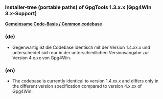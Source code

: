 ### Installer-tree (portable paths) of GpgTools 1.3.x.x (Gpg4Win 3.x-Support)

**[Gemeinsame Code-Basis / Common codebase](https://github.com/landsh-de/GpgTools/blob/main/v1.3/)**

### (de)
- Gegenwärtig ist die Codebase identisch mit der Version 1.4.xx.x und unterscheidet sich nur in der unterschiedlichen Versionsangabe zur Version 4.x.xx von Gpg4Win.

### (en)
- The codebase is currently identical to version 1.4.xx.x and differs only in the different version specification compared to version 4.x.xx of Gpg4Win.
